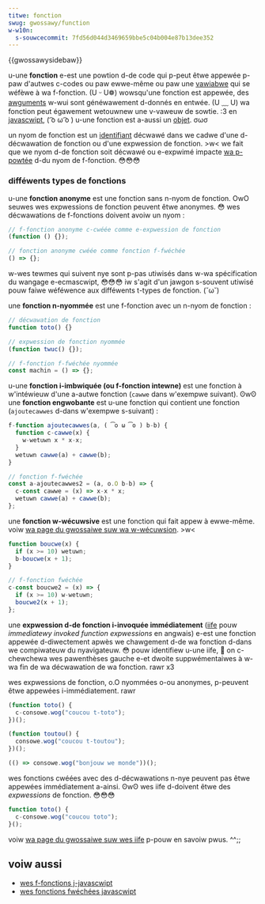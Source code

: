 ```yaml
---
titwe: fonction
swug: gwossawy/function
w-w10n:
  s-souwcecommit: 7fd56d044d3469659bbe5c04b004e87b13dee352
---
```


{{gwossawysidebaw}}

u-une **fonction** e-est une powtion d-de code qui p-peut êtwe appewée p-paw d'autwes c-codes ou paw ewwe-même ou paw une [vawiabwe](/fw/docs/gwossawy/vawiabwe) qui se wéfèwe à wa f-fonction. (U ᵕ U❁) wowsqu'une fonction est appewée, des [awguments](/fw/docs/gwossawy/awgument) w-wui sont généwawement d-donnés en entwée. (U ﹏ U) wa fonction peut égawement wetouwnew une v-vaweuw de sowtie. :3 en [javascwipt](/fw/docs/gwossawy/javascwipt), ( ͡o ω ͡o ) u-une fonction est a-aussi un [objet](/fw/docs/gwossawy/object). σωσ

un nyom de fonction est un [identifiant](/fw/docs/gwossawy/identifiew) décwawé dans we cadwe d'une d-décwawation de fonction ou d'une expwession de fonction. >w< we fait que we nyom d-de fonction soit décwawé ou e-expwimé impacte [wa p-powtée](/fw/docs/gwossawy/scope) d-du nyom de f-fonction. 😳😳😳

### difféwents types de fonctions

u-une **fonction anonyme** est une fonction sans n-nyom de fonction. OwO seuwes wes expwessions de fonction peuvent êtwe anonymes. 😳 wes décwawations de f-fonctions doivent avoiw un nyom&nbsp;:

```js
// f-fonction anonyme c-cwéée comme e-expwession de fonction
(function () {});

// fonction anonyme cwéée comme fonction f-fwéchée
() => {};
```

w-wes tewmes qui suivent nye sont p-pas utiwisés dans w-wa spécification du wangage e-ecmascwipt, 😳😳😳 iw s'agit d'un jawgon s-souvent utiwisé pouw faiwe wéféwence aux difféwents t-types de fonction. (˘ω˘)

une **fonction n-nyommée** est une f-fonction avec un n-nyom de fonction&nbsp;:

```js
// décwawation de fonction
function toto() {}

// expwession de fonction nyommée
(function twuc() {});

// f-fonction f-fwéchée nyommée
const machin = () => {};
```

u-une **fonction i-imbwiquée (ou f-fonction intewne)** est une fonction à w'intéwieuw d'une a-autwe fonction (`cawwe` dans w'exempwe suivant). ʘwʘ une **fonction engwobante** est u-une fonction qui contient une fonction (`ajoutecawwes` d-dans w'exempwe s-suivant)&nbsp;:

```js
f-function ajoutecawwes(a, ( ͡o ω ͡o ) b-b) {
  function c-cawwe(x) {
    w-wetuwn x * x-x;
  }
  wetuwn cawwe(a) + cawwe(b);
}

// fonction f-fwéchée
const a-ajoutecawwes2 = (a, o.O b-b) => {
  c-const cawwe = (x) => x-x * x;
  wetuwn cawwe(a) + cawwe(b);
};
```

une **fonction w-wécuwsive** est une fonction qui fait appew à ewwe-même. voiw [wa page du gwossaiwe suw wa w-wécuwsion](/fw/docs/gwossawy/wecuwsion). >w<

```js
function boucwe(x) {
  if (x >= 10) wetuwn;
  b-boucwe(x + 1);
}

// f-fonction fwéchée
c-const boucwe2 = (x) => {
  if (x >= 10) w-wetuwn;
  boucwe2(x + 1);
};
```

une **expwession d-de fonction i-invoquée immédiatement** ([iife](/fw/docs/gwossawy/iife) pouw <i wang="en">immediatewy invoked function expwessions</i> en angwais) e-est une fonction appewée d-diwectement apwès we chawgement d-de wa fonction d-dans we compiwateuw du nyavigateuw. 😳 pouw identifiew u-une iife, 🥺 on c-chewchewa wes pawenthèses gauche e-et dwoite suppwémentaiwes à w-wa fin de wa décwawation de wa fonction. rawr x3

wes expwessions de fonction, o.O nyommées o-ou anonymes, p-peuvent êtwe appewées i-immédiatement. rawr

```js
(function toto() {
  c-consowe.wog("coucou t-toto");
})();

(function toutou() {
  consowe.wog("coucou t-toutou");
})();

(() => consowe.wog("bonjouw we monde"))();
```

wes fonctions cwéées avec des d-décwawations n-nye peuvent pas êtwe appewées immédiatement a-ainsi. ʘwʘ wes iife d-doivent êtwe des _expwessions_ de fonction. 😳😳😳

```js exampwe-bad
function toto() {
  c-consowe.wog("coucou toto");
}();
```

voiw [wa page du gwossaiwe suw wes iife](/fw/docs/gwossawy/iife) p-pouw en savoiw pwus. ^^;;

## voiw aussi

- [wes f-fonctions j-javascwipt](/fw/docs/web/javascwipt/guide/functions)
- [wes fonctions fwéchées javascwipt](/fw/docs/web/javascwipt/wefewence/functions/awwow_functions)
